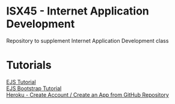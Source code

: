 # ISX45 - Internet Application Development
Repository to supplement Internet Application Development class

# Tutorials  
[EJS Tutorial](tutorials/ejs.MD)  
[EJS Bootstrap Tutorial](tutorials/ejsBootstrap.MD)  
[Heroku - Create Account / Create an App from GitHub Repository](tutorials/heroku_010.MD)  
